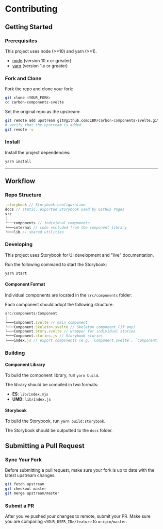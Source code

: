 # Contributing

## Getting Started

### Prerequisites

This project uses node (>=10) and yarn (>=1).

- [node](https://nodejs.org/en/download/package-manager/#macos) (version 10.x or greater)
- [yarn](https://yarnpkg.com/en/docs/install#mac-stable) (version 1.x or greater)

### Fork and Clone

Fork the repo and clone your fork:

```bash
git clone <YOUR_FORK>
cd carbon-components-svelte
```

Set the original repo as the upstream:

```bash
git remote add upstream git@github.com:IBM/carbon-components-svelte.git
# verify that the upstream is added
git remote -v
```

### Install

Install the project dependencies:

```bash
yarn install
```

---

## Workflow

### Repo Structure

```js
.storybook // Storybook configuration
docs // static, exported Storybook used by GitHub Pages
src
│
└───components // individual components
└───internal // code excluded from the component library
└───lib // shared utilities
```

### Developing

This project uses Storybook for UI development and "live" documentation.

Run the following command to start the Storybook:

```bash
yarn start
```

#### Component Format

Individual components are located in the `src/components` folder:

Each component should adopt the following structure:

```js
src/components/Component
│
└───Component.svelte // main component
└───Component.Skeleton.svelte // Skeleton component (if any)
└───Component.Story.svelte // wrapper for individual stories
└───Component.stories.js // Storybook stories
└───index.js // export components (e.g. `Component.svelte`, `Component.Skeleton.svelte`)
```

### Building

#### Component Library

To build the component library, run `yarn build`.

The library should be compiled in two formats:

- **ES**: `lib/index.mjs`
- **UMD**: `lib/index.js`

#### Storybook

To build the Storybook, run `yarn build:storybook`.

The Storybook should be outputted to the `docs` folder.

## Submitting a Pull Request

### Sync Your Fork

Before submitting a pull request, make sure your fork is up to date with the latest upstream changes.

```bash
git fetch upstream
git checkout master
git merge upstream/master
```

### Submit a PR

After you've pushed your changes to remote, submit your PR. Make sure you are comparing `<YOUR_USER_ID>/feature` to `origin/master`.
